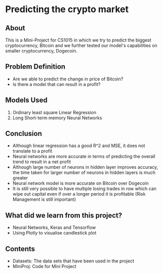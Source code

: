 # Predicting the crypto market

## About

This is a Mini-Project for CS1015 in which we try to predict the biggest cryptocurrency, Bitcoin and we further tested our model's capabilities on smaller cryptocurrency, Dogecoin.

## Problem Definition

- Are we able to predict the change in price of Bitcoin?
- Is there a model that can result in a profit?

## Models Used

1. Ordinary least square Linear Regression
2. Long Short-term memory Neural Networks

## Conclusion
- Although linear regression has a good R^2 and MSE, it does not translate to a profit
- Neural networks are more accurate in terms of predicting the overall trend to result in a net profit
- Although large number of neurons in hidden layer improves accuracy, the time taken for larger number of neurons in hidden layers is much greater
- Neural network model is more accurate on Bitcoin over Dogecoin
- It is still very possible to have multiple losing trades in row which can wipe out capital even if over a longer period it is profitable (Risk Management is still important)

## What did we learn from this project?
- Neural Networks, Keras and Tensorflow
- Using Plotly to visualise candlestick plot


## Contents
- Datasets: The data sets that have been used in the project
- MiniProj: Code for Mini Project


